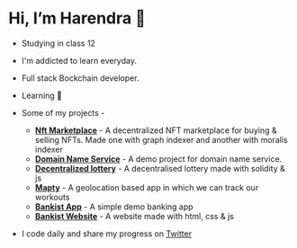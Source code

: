 # Hi, I’m Harendra 👋 

- Studying in class 12
- I'm addicted to learn everyday.
- Full stack Bockchain developer.
- Learning 🌱
- Some of my projects -

  - [**Nft Marketplace**](https://github.com/harendra-shakya/nft-marketplace) - A decentralized NFT marketplace for buying & selling NFTs. Made one with graph indexer and another with moralis indexer
  - [**Domain Name Service**](https://github.com/harendra-shakya/Polygon-Name-Service) - A demo project for domain name service.
  - [**Decentralized lottery**](https://github.com/harendra-shakya/Lottery-Smart-Contracts) - A decentralised lottery made with solidity & js
  - [**Mapty**](https://github.com/harendra-shakya/Mapty) - A geolocation based app in which we can track our workouts
  - [**Bankist App**](https://github.com/harendra-shakya/Bankist-App) - A simple demo banking app
  - [**Bankist Website**](https://sage-gnome-d61840.netlify.app/) - A website made with html, css & js
- I code daily and share my progress on [Twitter](https://twitter.com/harendrashakya_) 

<!---
harendra-shakya/harendra-shakya is a ✨ special ✨ repository because its `README.md` (this file) appears on your GitHub profile.
You can click the Preview link to take a look at your changes.
--->
